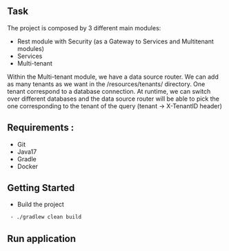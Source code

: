 ## Task ##

The project is composed by 3 different main modules:

- Rest module with Security (as a Gateway to Services and Multitenant modules)
- Services
- Multi-tenant

Within the Multi-tenant module, we have a data source router. We can add as many tenants as we want in the /resources/tenants/ directory. One tenant correspond to a database connection.
At runtime, we can switch over different databases and the data source router will be able to pick the one corresponding to the tenant of the query (tenant -> X-TenantID header)

## Requirements :

* Git
* Java17
* Gradle
* Docker

## Getting Started

* Build the project

```bash
 - ./gradlew clean build
```

## Run application

